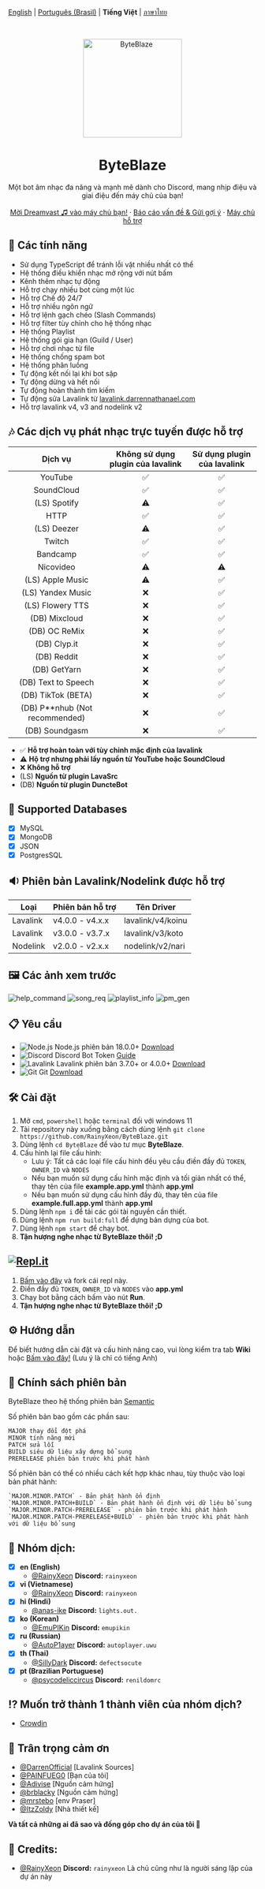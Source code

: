[English](README.md) | [Português (Brasil)](README_pt-BR.md) | **Tiếng Việt** | [ภาษาไทย](README_TH.md)

<br />
<p align="center">
  <a href="https://github.com/RainyXeon/ByteBlaze">
    <img src="https://raw.githubusercontent.com/RainyXeon/ByteBlaze/dev/.github/assets/logo.png" alt="ByteBlaze" width="200" height="200">
  </a>

  <h1 align="center">ByteBlaze</h1>

  <p align="center">Một bot âm nhạc đa năng và mạnh mẽ dành cho Discord, mang nhịp điệu và giai điệu đến máy chủ của bạn!
    <br />
    <br />
    <a href="https://top.gg/bot/992776455790534667">Mời Dreamvast ♫ vào máy chủ bạn!</a>
    ·
    <a href="https://github.com/RainyXeon/ByteBlaze/issues">Báo cáo vấn đề & Gửi gợi ý</a>
    ·
    <a href="https://discord.gg/xff4e2WvVy">Máy chủ hỗ trợ</a>
  </p>
</p>

## 💎 Các tính năng

- Sử dụng TypeScript để tránh lỗi vặt nhiều nhất có thể
- Hệ thống điều khiển nhạc mở rộng với nút bấm
- Kênh thêm nhạc tự động
- Hỗ trợ chạy nhiều bot cùng một lúc
- Hỗ trợ Chế độ 24/7
- Hỗ trợ nhiều ngôn ngữ
- Hỗ trợ lệnh gạch chéo (Slash Commands)
- Hỗ trợ filter tùy chỉnh cho hệ thống nhạc
- Hệ thống Playlist
- Hệ thống gói gia hạn (Guild / User)
- Hỗ trợ chơi nhạc từ file
- Hệ thống chống spam bot
- Hệ thống phân luồng
- Tự động kết nối lại khi bot sập
- Tự động dừng và hết nối
- Tự động hoàn thành tìm kiếm
- Tự động sửa Lavalink từ [lavalink.darrennathanael.com](https://lavalink.darrennathanael.com/NoSSL/lavalink-without-ssl)
- Hỗ trợ lavalink v4, v3 and nodelink v2

## 🎶 Các dịch vụ phát nhạc trực tuyến được hỗ trợ

| Dịch vụ                          | Không sử dụng plugin của lavalink  | Sử dụng plugin của lavalink |
| :------------------------------: | :--------------------------------: | :-------------------------: |
|             YouTube              | ✅                                 | ✅                         |
|            SoundCloud            | ✅                                 | ✅                         |
|           (LS) Spotify           | ⚠️                                 | ✅                         |
|               HTTP               | ✅                                 | ✅                         |
|           (LS) Deezer            | ⚠️                                 | ✅                         |
|              Twitch              | ✅                                 | ✅                         |
|             Bandcamp             | ✅                                 | ✅                         |
|            Nicovideo             | ⚠️                                 | ⚠️                         |
|         (LS) Apple Music         | ⚠️                                 | ✅                         |
|        (LS) Yandex Music         | ❌                                 | ✅                         |
|         (LS) Flowery TTS         | ❌                                 | ✅                         |
|          (DB) Mixcloud           | ❌                                 | ✅                         |
|          (DB) OC ReMix           | ❌                                 | ✅                         |
|           (DB) Clyp.it           | ❌                                 | ✅                         |
|           (DB) Reddit            | ❌                                 | ✅                         |
|           (DB) GetYarn           | ❌                                 | ✅                         |
|       (DB) Text to Speech        | ❌                                 | ✅                         |
|        (DB) TikTok (BETA)        | ❌                                 | ✅                         |
| (DB) P\*\*nhub (Not recommended) | ❌                                 | ✅                         |
|          (DB) Soundgasm          | ❌                                 | ✅                         |

- ✅ **Hỗ trợ hoàn toàn với tùy chỉnh mặc định của lavalink**
- ⚠️ **Hộ trợ nhưng phải lấy nguồn từ YouTube hoặc SoundCloud**
- ❌ **Không hỗ trợ**
- (LS) **Nguồn từ plugin LavaSrc**
- (DB) **Nguồn từ plugin DuncteBot**

## 📂 Supported Databases

- [x] MySQL
- [x] MongoDB
- [x] JSON
- [x] PostgresSQL

## 🔉 Phiên bản Lavalink/Nodelink được hỗ trợ

| Loại     | Phiên bản hỗ trợ | Tên Driver        |
| -------- | ---------------- | ----------------- |
| Lavalink | v4.0.0 - v4.x.x  | lavalink/v4/koinu |
| Lavalink | v3.0.0 - v3.7.x  | lavalink/v3/koto  |
| Nodelink | v2.0.0 - v2.x.x  | nodelink/v2/nari  |

## 🖼️ Các ảnh xem trước

![help_command](https://raw.githubusercontent.com/RainyXeon/ByteBlaze/dev/.github/assets/help_command.png)
![song_req](https://raw.githubusercontent.com/RainyXeon/ByteBlaze/dev/.github/assets/song_request.png)
![playlist_info](https://raw.githubusercontent.com/RainyXeon/ByteBlaze/dev/.github/assets/playlist_info.png)
![pm_gen](https://raw.githubusercontent.com/RainyXeon/ByteBlaze/dev/.github/assets/pm_gen.png)

## 📋 Yêu cầu

- ![Node.js](https://img.shields.io/badge/Node.js-026E00?style=for-the-badge) Node.js phiên bản 18.0.0+ [Download](https://nodejs.org/en/download)
- ![Discord](https://img.shields.io/badge/Discord-404EED?style=for-the-badge) Discord Bot Token [Guide](https://discordjs.guide/preparations/setting-up-a-bot-application.html#creating-your-bot)
- ![Lavalink](https://img.shields.io/badge/Lavalink-FC3F37?style=for-the-badge) Lavalink phiên bản 3.7.0+ or 4.0.0+ [Download](https://github.com/lavalink-devs/Lavalink/releases)
- ![Git](https://img.shields.io/badge/Git-F05033?style=for-the-badge) Git [Download](https://git-scm.com/downloads)

## 🛠️ Cài đặt

1. Mở `cmd`, `powershell` hoặc `terminal` đối với windows 11
2. Tải repository này xuống bằng cách dùng lệnh `git clone https://github.com/RainyXeon/ByteBlaze.git`
3. Dùng lệnh `cd ByteBlaze` để vào tư mục **ByteBlaze**.
4. Cấu hình lại file cấu hình:
   - Lưu ý: Tất cả các loại file cấu hình đều yêu cầu điền đầy đủ `TOKEN`, `OWNER_ID` và `NODES`
   - Nếu bạn muốn sử dụng cấu hình mặc định và tối giản nhất có thể, thay tên của file **example.app.yml** thành **app.yml**
   - Nếu bạn muốn sử dụng cấu hình đầy đủ, thay tên của file **example.full.app.yml** thành **app.yml**
5. Dùng lệnh `npm i` để tải các gói tài nguyền cần thiết.
6. Dùng lệnh `npm run build:full` để dựng bản dựng của bot.
7. Dùng lệnh `npm start` để chạy bot.
8. **Tận hượng nghe nhạc từ ByteBlaze thôi! ;D**

## [![Repl.it](https://img.shields.io/badge/Repl.it-1C2333?style=for-the-badge&logo=replit&logoColor=orange)](https://replit.com/@RainyXeon/ByteBlaze)

1. [Bấm vào đây](https://replit.com/@RainyXeon/ByteBlaze) và fork cái repl này.
2. Điền đầy đủ `TOKEN`, `OWNER_ID` và `NODES` vào **app.yml**
3. Chạy bot bằng cách bấm vào nút **Run**.
4. **Tận hượng nghe nhạc từ ByteBlaze thôi! ;D**

## ⚙️ Hướng dẫn

Để biết hướng dẫn cài đặt và cấu hình nâng cao, vui lòng kiểm tra tab **Wiki** hoặc [Bấm vào đây!](https://github.com/RainyXeon/ByteBlaze/wiki) (Lưu ý là chỉ có tiếng Anh)

## 📜 Chính sách phiên bản

ByteBlaze theo hệ thống phiên bản [Semantic](https://semver.org/)

Số phiên bản bao gồm các phần sau:

    MAJOR thay đổi đột phá
    MINOR tính năng mới
    PATCH sửa lỗi
    BUILD siêu dữ liệu xây dựng bổ sung
    PRERELEASE phiên bản trước khi phát hành

Số phiên bản có thể có nhiều cách kết hợp khác nhau, tùy thuộc vào loại bản phát hành:

    `MAJOR.MINOR.PATCH` - Bản phát hành ổn định
    `MAJOR.MINOR.PATCH+BUILD` - Bản phát hành ổn định với dữ liệu bổ sung
    `MAJOR.MINOR.PATCH-PRERELEASE` - phiên bản trước khi phát hành
    `MAJOR.MINOR.PATCH-PRERELEASE+BUILD` - phiên bản trước khi phát hành với dữ liệu bổ sung

## 📃 Nhóm dịch:

- [x] **en (English)**
  - [@RainyXeon](https://github.com/RainyXeon) **Discord:** `rainyxeon`
- [x] **vi (Vietnamese)**
  - [@RainyXeon](https://github.com/RainyXeon) **Discord:** `rainyxeon`
- [x] **hi (Hindi)**
  - [@anas-ike](https://github.com/anas-ike) **Discord:** `lights.out.`
- [x] **ko (Korean)**
  - [@EmuPIKin](https://github.com/EmuPIKin) **Discord:** `emupikin`
- [x] **ru (Russian)**
  - [@AutoP1ayer](https://github.com/AutoP1ayer) **Discord:** `autoplayer.uwu`
- [x] **th (Thai)**
  - [@SillyDark](https://github.com/SillyDark) **Discord:** `defectsocute`
- [x] **pt (Brazilian Portuguese)**
  - [@psycodeliccircus](https://github.com/psycodeliccircus) **Discord:** `renildomrc`

## ⁉ Muốn trở thành 1 thành viên của nhóm dịch?

- [Crowdin](https://crowdin.com/project/byteblaze)

## 💫 Trân trọng cảm ơn

- [@DarrenOfficial](https://github.com/DarrenOfficial) [Lavalink Sources]
- [@PAINFUEG0](https://github.com/PAINFUEG0) [Bạn của tôi]
- [@Adivise](https://github.com/Adivise) [Nguồn cảm hứng]
- [@brblacky](https://github.com/brblacky) [Nguồn cảm hứng]
- [@mrstebo](https://github.com/mrstebo) [env Praser]
- [@ItzZoldy](https://github.com/ItzZoldy) [Nhà thiết kế]

**Và tất cả những ai đã sao và đống góp cho dự án của tôi 💖**

## 💫 Credits:

- [@RainyXeon](https://github.com/RainyXeon) **Discord:** `rainyxeon` Là chủ cũng như là người sáng lập của dự án này

